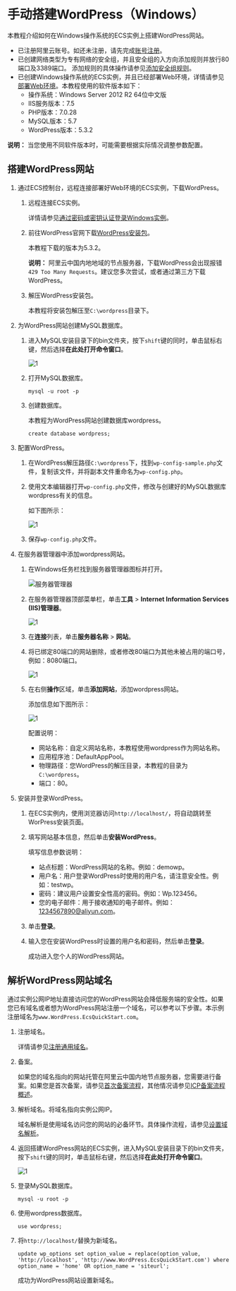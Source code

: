 # 手动搭建WordPress（Windows）

本教程介绍如何在Windows操作系统的ECS实例上搭建WordPress网站。

-   已注册阿里云账号。如还未注册，请先完成[账号注册](https://account.aliyun.com/register/register.htm?)。
-   已创建网络类型为专有网络的安全组，并且安全组的入方向添加规则并放行80端口及3389端口。 添加规则的具体操作请参见[添加安全组规则](/cn.zh-CN/安全/安全组/添加安全组规则.md)。
-   已创建Windows操作系统的ECS实例，并且已经部署Web环境，详情请参见[部署Web环境](/cn.zh-CN/建站教程/搭建环境/部署Web环境.md)。本教程使用的软件版本如下：
    -   操作系统：Windows Server 2012 R2 64位中文版
    -   IIS服务版本：7.5
    -   PHP版本：7.0.28
    -   MySQL版本：5.7
    -   WordPress版本：5.3.2

**说明：** 当您使用不同软件版本时，可能需要根据实际情况调整参数配置。

## 搭建WordPress网站

1.  通过ECS控制台，远程连接部署好Web环境的ECS实例，下载WordPress。

    1.  远程连接ECS实例。

        详情请参见[通过密码或密钥认证登录Windows实例](/cn.zh-CN/实例/连接实例/使用Workbench连接实例/通过密码或密钥认证登录Windows实例.md)。

    2.  前往WordPress官网下载[WordPress安装包](https://wordpress.org/download/)。

        本教程下载的版本为5.3.2。

        **说明：** 阿里云中国内地地域的节点服务器，下载WordPress会出现报错`429 Too Many Requests`。建议您多次尝试，或者通过第三方下载WordPress。

    3.  解压WordPress安装包。

        本教程将安装包解压至`C:\wordpress`目录下。

2.  为WordPress网站创建MySQL数据库。

    1.  进入MySQL安装目录下的bin文件夹，按下`shift`键的同时，单击鼠标右键，然后选择**在此处打开命令窗口**。

        ![1](https://static-aliyun-doc.oss-accelerate.aliyuncs.com/assets/img/zh-CN/4212649951/p81913.png)

    2.  打开MySQL数据库。

        ```
        mysql -u root -p
        ```

    3.  创建数据库。

        本教程为WordPress网站创建数据库wordpress。

        ```
        create database wordpress;
        ```

3.  配置WordPress。

    1.  在WordPress解压路径`C:\wordpress`下，找到`wp-config-sample.php`文件，复制该文件，并将副本文件重命名为`wp-config.php`。

    2.  使用文本编辑器打开`wp-config.php`文件，修改与创建好的MySQL数据库wordpress有关的信息。

        如下图所示：

        ![1](https://static-aliyun-doc.oss-accelerate.aliyuncs.com/assets/img/zh-CN/3212649951/p81914.png)

    3.  保存`wp-config.php`文件。

4.  在服务器管理器中添加wordpress网站。

    1.  在Windows任务栏找到服务器管理器图标并打开。

        ![服务器管理器](https://static-aliyun-doc.oss-accelerate.aliyuncs.com/assets/img/zh-CN/3212649951/p110645.png)

    2.  在服务器管理器顶部菜单栏，单击**工具** \> **Internet Information Services \(IIS\)管理器**。

        ![1](https://static-aliyun-doc.oss-accelerate.aliyuncs.com/assets/img/zh-CN/3212649951/p81920.png)

    3.  在**连接**列表，单击**服务器名称** \> **网站**。

    4.  将已绑定80端口的网站删除，或者修改80端口为其他未被占用的端口号，例如：8080端口。

        ![1](https://static-aliyun-doc.oss-accelerate.aliyuncs.com/assets/img/zh-CN/3212649951/p81925.png)

    5.  在右侧**操作**区域，单击**添加网站**，添加wordpress网站。

        添加信息如下图所示：

        ![1](https://static-aliyun-doc.oss-accelerate.aliyuncs.com/assets/img/zh-CN/3212649951/p81927.png)

        配置说明：

        -   网站名称：自定义网站名称，本教程使用wordpress作为网站名称。
        -   应用程序池：DefaultAppPool。
        -   物理路径：您WordPress的解压目录，本教程的目录为`C:\wordpress`。
        -   端口：80。
5.  安装并登录WordPress。

    1.  在ECS实例内，使用浏览器访问`http://localhost/`，将自动跳转至WorPress安装页面。

    2.  填写网站基本信息，然后单击**安装WordPress**。

        填写信息参数说明：

        -   站点标题：WordPress网站的名称。例如：demowp。
        -   用户名：用户登录WordPress时使用的用户名，请注意安全性。例如：testwp。
        -   密码：建议用户设置安全性高的密码。例如：Wp.123456。
        -   您的电子邮件：用于接收通知的电子邮件。例如：1234567890@aliyun.com。
    3.  单击**登录**。

    4.  输入您在安装WordPress时设置的用户名和密码，然后单击**登录**。

        成功进入您个人的WordPress网站。


## 解析WordPress网站域名

通过实例公网IP地址直接访问您的WordPress网站会降低服务端的安全性。如果您已有域名或者想为WordPress网站注册一个域名，可以参考以下步骤。本示例注册域名为`www.WordPress.EcsQuickStart.com`。

1.  注册域名。

    详情请参见[注册通用域名](/cn.zh-CN/域名注册/注册通用域名.md)。

2.  备案。

    如果您的域名指向的网站托管在阿里云中国内地节点服务器，您需要进行备案。如果您是首次备案，请参见[首次备案流程]()，其他情况请参见[ICP备案流程概述]()。

3.  解析域名。将域名指向实例公网IP。

    域名解析是使用域名访问您的网站的必备环节。具体操作流程，请参见[设置域名解析](http://help.aliyun.com/document_detail/29716.html)。

4.  返回搭建WordPress网站的ECS实例，进入MySQL安装目录下的bin文件夹，按下`shift`键的同时，单击鼠标右键，然后选择**在此处打开命令窗口**。

    ![1](https://static-aliyun-doc.oss-accelerate.aliyuncs.com/assets/img/zh-CN/4212649951/p81913.png)

5.  登录MySQL数据库。

    ```
    mysql -u root -p
    ```

6.  使用wordpress数据库。

    ```
    use wordpress;
    ```

7.  将`http://localhost/`替换为新域名。

    ```
    update wp_options set option_value = replace(option_value, 'http://localhost', 'http://www.WordPress.EcsQuickStart.com') where option_name = 'home' OR option_name = 'siteurl';
    ```

    成功为WordPress网站设置新域名。


